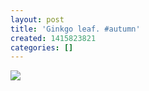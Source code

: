 ```yaml
---
layout: post
title: 'Ginkgo leaf. #autumn'
created: 1415823821
categories: []
---
```

<img src="http://31.media.tumblr.com/c0f1bb59067241fe088a50b1ffe3b144/tumblr_ney0nhkuaQ1rsr8w3o1_500.jpg"/><br/><br/>

